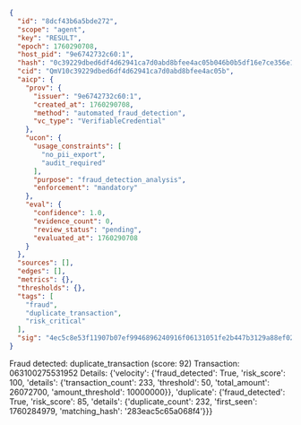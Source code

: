 ```json
{
  "id": "8dcf43b6a5bde272",
  "scope": "agent",
  "key": "RESULT",
  "epoch": 1760290708,
  "host_pid": "9e6742732c60:1",
  "hash": "0c39229dbed6df4d62941ca7d0abd8bfee4ac05b046b0b5df16e7ce356e10e23",
  "cid": "QmV10c39229dbed6df4d62941ca7d0abd8bfee4ac05b",
  "aicp": {
    "prov": {
      "issuer": "9e6742732c60:1",
      "created_at": 1760290708,
      "method": "automated_fraud_detection",
      "vc_type": "VerifiableCredential"
    },
    "ucon": {
      "usage_constraints": [
        "no_pii_export",
        "audit_required"
      ],
      "purpose": "fraud_detection_analysis",
      "enforcement": "mandatory"
    },
    "eval": {
      "confidence": 1.0,
      "evidence_count": 0,
      "review_status": "pending",
      "evaluated_at": 1760290708
    }
  },
  "sources": [],
  "edges": [],
  "metrics": {},
  "thresholds": {},
  "tags": [
    "fraud",
    "duplicate_transaction",
    "risk_critical"
  ],
  "sig": "4ec5c8e53f11907b07ef9946896240916f06131051fe2b447b3129a88ef0252c"
}
```

Fraud detected: duplicate_transaction (score: 92)
Transaction: 063100275531952
Details: {'velocity': {'fraud_detected': True, 'risk_score': 100, 'details': {'transaction_count': 233, 'threshold': 50, 'total_amount': 26072700, 'amount_threshold': 10000000}}, 'duplicate': {'fraud_detected': True, 'risk_score': 85, 'details': {'duplicate_count': 232, 'first_seen': 1760284979, 'matching_hash': '283eac5c65a068f4'}}}